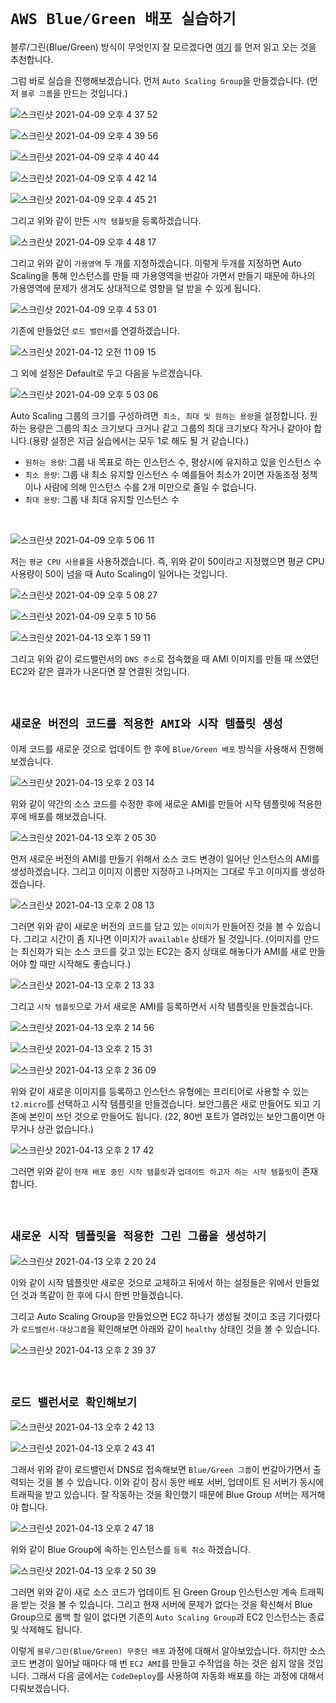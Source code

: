 # `AWS Blue/Green 배포 실습하기`

블루/그린(Blue/Green) 방식이 무엇인지 잘 모르겠다면 [여기](https://devlog-wjdrbs96.tistory.com/300) 를 먼저 읽고 오는 것을 추천합니다.

그럼 바로 실습을 진행해보겠습니다. 먼저 `Auto Scaling Group`을 만들겠습니다. (먼저 `블루 그룹`을 만드는 것입니다.)

![스크린샷 2021-04-09 오후 4 37 52](https://user-images.githubusercontent.com/45676906/114146025-0e3a4580-9952-11eb-8680-5eb70f4a7efd.png)

![스크린샷 2021-04-09 오후 4 39 56](https://user-images.githubusercontent.com/45676906/114146186-42ae0180-9952-11eb-974c-e8162bc8e461.png)

![스크린샷 2021-04-09 오후 4 40 44](https://user-images.githubusercontent.com/45676906/114146344-70934600-9952-11eb-866b-d5d2eab1e8bc.png)

![스크린샷 2021-04-09 오후 4 42 14](https://user-images.githubusercontent.com/45676906/114146596-c0720d00-9952-11eb-9f55-deb50376e734.png)

![스크린샷 2021-04-09 오후 4 45 21](https://user-images.githubusercontent.com/45676906/114147027-3d04eb80-9953-11eb-89e3-f550f5e491f3.png)

그리고 위와 같이 만든 `시작 템플릿`을 등록하겠습니다. 

![스크린샷 2021-04-09 오후 4 48 17](https://user-images.githubusercontent.com/45676906/114147358-9836de00-9953-11eb-8a9e-9721da2a738c.png)

그리고 위와 같이 `가용영역` 두 개를 지정하겠습니다. 이렇게 두개를 지정하면 Auto Scaling을 통해 인스턴스를 만들 때 가용영역을 번갈아 가면서 만들기 때문에 하나의 가용영역에 문제가 생겨도 상대적으로 영향을 덜 받을 수 있게 됩니다. 

![스크린샷 2021-04-09 오후 4 53 01](https://user-images.githubusercontent.com/45676906/114147927-2d39d700-9954-11eb-9b49-efbb6e5c82a9.png)

기존에 만들었던 `로드 밸런서`를 연결하겠습니다. 

![스크린샷 2021-04-12 오전 11 09 15](https://user-images.githubusercontent.com/45676906/114331711-95203580-9b7f-11eb-8432-f3fc444d4d2d.png)

그 외에 설정은 Default로 두고 다음을 누르겠습니다. 

![스크린샷 2021-04-09 오후 5 03 06](https://user-images.githubusercontent.com/45676906/114149222-a38b0900-9955-11eb-96b4-427f402d7754.png)

Auto Scaling 그룹의 크기를 구성하려면` 최소, 최대 및 원하는 용량`을 설정합니다. 원하는 용량은 그룹의 최소 크기보다 크거나 같고 그룹의 최대 크기보다 작거나 같아야 합니다.(용량 설정은 지금 실습에서는 모두 1로 해도 될 거 같습니다.)

- `원하는 용량`: 그룹 내 목표로 하는 인스턴스 수, 평상시에 유지하고 있을 인스턴스 수
- `최소 용량`: 그룹 내 최소 유지할 인스턴스 수 예를들어 최소가 2이면 자동조정 정책이나 사람에 의해 인스턴스 수를 2개 미만으로 줄일 수 없습니다.
- `최대 용량`: 그룹 내 최대 유지할 인스턴스 수

<br>

![스크린샷 2021-04-09 오후 5 06 11](https://user-images.githubusercontent.com/45676906/114149666-1dbb8d80-9956-11eb-8119-60a03ebd88ea.png)

저는 `평균 CPU 사용률`을 사용하겠습니다. 즉, 위와 같이 50이라고 지정했으면 평균 CPU 사용량이 50이 넘을 때 Auto Scaling이 일어나는 것입니다.

![스크린샷 2021-04-09 오후 5 08 27](https://user-images.githubusercontent.com/45676906/114149863-55c2d080-9956-11eb-967a-f21cf7eb0347.png)

![스크린샷 2021-04-09 오후 5 10 56](https://user-images.githubusercontent.com/45676906/114150053-8d317d00-9956-11eb-83dd-eccdb857deb6.png)

![스크린샷 2021-04-13 오후 1 59 11](https://user-images.githubusercontent.com/45676906/114499161-7fcf0800-9c60-11eb-80e4-91e0b2a152ac.png)

그리고 위와 같이 로드밸런서의 `DNS 주소`로 접속했을 때 AMI 이미지를 만들 때 쓰였던 EC2와 같은 결과가 나온다면 잘 연결된 것입니다.

<br>

## `새로운 버전의 코드를 적용한 AMI와 시작 템플릿 생성`

이제 코드를 새로운 것으로 업데이트 한 후에 `Blue/Green 배포` 방식을 사용해서 진행해보겠습니다.  

![스크린샷 2021-04-13 오후 2 03 14](https://user-images.githubusercontent.com/45676906/114499428-0a176c00-9c61-11eb-954d-4457c2e95d6a.png)

위와 같이 약간의 소스 코드를 수정한 후에 새로운 AMI를 만들어 시작 템플릿에 적용한 후에 배포를 해보겠습니다. 

![스크린샷 2021-04-13 오후 2 05 30](https://user-images.githubusercontent.com/45676906/114499629-74301100-9c61-11eb-96a4-2c94125f3602.png)

먼저 새로운 버전의 AMI를 만들기 위해서 소스 코드 변경이 일어난 인스턴스의 AMI를 생성하겠습니다. 그리고 이미지 이름만 지정하고 나머지는 그대로 두고 이미지를 생성하겠습니다. 

![스크린샷 2021-04-13 오후 2 08 13](https://user-images.githubusercontent.com/45676906/114499853-e4d72d80-9c61-11eb-9884-eaa040df90f3.png)

그러면 위와 같이 새로운 버전의 코드를 담고 있는 `이미지`가 만들어진 것을 볼 수 있습니다. 그리고 시간이 좀 지나면 이미지가 `available` 상태가 될 것입니다. (이미지를 만드는 최신화가 되는 소스 코드를 갖고 있는 EC2는 중지 상태로 해놓다가 AMI를 새로 만들어야 할 때만 시작해도 좋습니다.)

![스크린샷 2021-04-13 오후 2 13 33](https://user-images.githubusercontent.com/45676906/114500148-76df3600-9c62-11eb-8b30-25afa8b2171a.png)

그리고 `시작 템플릿`으로 가서 새로운 AMI를 등록하면서 시작 템플릿을 만들겠습니다. 

![스크린샷 2021-04-13 오후 2 14 56](https://user-images.githubusercontent.com/45676906/114500275-a9892e80-9c62-11eb-8faf-6122819b20db.png)

![스크린샷 2021-04-13 오후 2 15 31](https://user-images.githubusercontent.com/45676906/114500383-e05f4480-9c62-11eb-983b-84794f814794.png)

![스크린샷 2021-04-13 오후 2 36 09](https://user-images.githubusercontent.com/45676906/114501823-ae9bad00-9c65-11eb-91c6-9f638fad2a7a.png)

위와 같이 새로운 이미지를 등록하고 인스턴스 유형에는 프리티어로 사용할 수 있는 `t2.micro`를 선택하고 시작 템플릿을 만들겠습니다. 보안그룹은 새로 만들어도 되고 기존에 본인이 쓰던 것으로 만들어도 됩니다. (22, 80번 포트가 열려있는 보안그룹이면 아무거나 상관 없습니다.) 

![스크린샷 2021-04-13 오후 2 17 42](https://user-images.githubusercontent.com/45676906/114500511-20262c00-9c63-11eb-9ed1-387b955b4a7e.png)

그러면 위와 같이 `현재 배포 중인 시작 템플릿`과 `업데이트 하고자 하는 시작 템플릿`이 존재합니다. 

<br>

## `새로운 시작 템플릿을 적용한 그린 그룹을 생성하기`

![스크린샷 2021-04-13 오후 2 20 24](https://user-images.githubusercontent.com/45676906/114500664-78f5c480-9c63-11eb-8ab1-e551e92479e3.png)

이와 같이 시작 템플릿만 새로운 것으로 교체하고 뒤에서 하는 설정들은 위에서 만들었던 것과 똑같이 한 후에 다시 한번 만들겠습니다. 

그리고 Auto Scaling Group을 만들었으면 EC2 하나가 생성될 것이고 조금 기다렸다가 `로드밸런서-대상그룹`을 확인해보면 아래와 같이 `healthy` 상태인 것을 볼 수 있습니다.

![스크린샷 2021-04-13 오후 2 39 37](https://user-images.githubusercontent.com/45676906/114502137-400b1f00-9c66-11eb-8b04-383f8a435d67.png)

<br>

## `로드 밸런서로 확인해보기`

![스크린샷 2021-04-13 오후 2 42 13](https://user-images.githubusercontent.com/45676906/114502318-8d878c00-9c66-11eb-9806-ea1956cee16a.png)

![스크린샷 2021-04-13 오후 2 43 41](https://user-images.githubusercontent.com/45676906/114502440-bf98ee00-9c66-11eb-81d1-361bfcb4ba67.png)

그래서 위와 같이 로드밸런서 DNS로 접속해보면 `Blue/Green 그룹`이 번갈아가면서 출력되는 것을 볼 수 있습니다. 이와 같이 잠시 동안 배포 서버, 업데이트 된 서버가 동시에 트래픽을 받고 있습니다. 잘 작동하는 것을 확인했기 때문에 
Blue Group 서버는 제거해야 합니다. 

![스크린샷 2021-04-13 오후 2 47 18](https://user-images.githubusercontent.com/45676906/114502781-464dcb00-9c67-11eb-8b29-cac72d96a8c2.png)

위와 같이 Blue Group에 속하는 인스턴스를 `등록 취소` 하겠습니다. 

![스크린샷 2021-04-13 오후 2 50 39](https://user-images.githubusercontent.com/45676906/114503045-a8a6cb80-9c67-11eb-9b42-b9e678bf52b0.png)

그러면 위와 같이 새로 소스 코드가 업데이트 된 Green Group 인스턴스만 계속 트래픽을 받는 것을 볼 수 있습니다. 그리고 현재 서버에 문제가 없다는 것을 확신해서 Blue Group으로 롤백 할 일이 없다면 기존의 `Auto Scaling Group`과 EC2 인스턴스는 종료 및 삭제해도 됩니다. 

이렇게 `블루/그린(Blue/Green) 무중단 배포` 과정에 대해서 알아보았습니다. 하지만 소스 코드 변경이 일어날 때마다 매 번 `EC2 AMI`를 만들고 수작업을 하는 것은 쉽지 않을 것입니다. 그래서 다음 글에서는 `CodeDeploy`를 사용하여 자동화 배포를 하는 과정에 대해서 다뤄보겠습니다. 